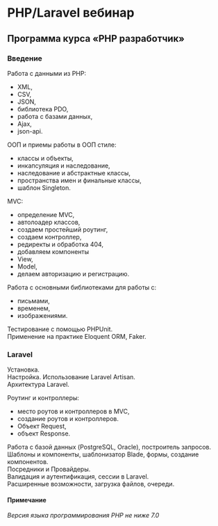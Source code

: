 # PHP/Laravel вебинар

## Программа курса «PHP разработчик»

### Введение
 Работа с данными из PHP: 
   - XML,   
   - CSV,   
   - JSON,   
   - библиотека PDO,   
   - работа с базами данных,   
   - Ajax,   
   - json-api.  

 ООП и приемы работы в ООП стиле: 
   - классы и объекты, 
   - инкапсуляция и наследование, 
   - наследование и абстрактные классы, 
   - пространства имен и финальные классы, 
   - шаблон Singleton.

 MVC: 
   - определение MVC, 
   - автолоадер классов, 
   - создаем простейший роутинг, 
   - создаем контроллер, 
   - редиректы и обработка 404, 
   - добавляем компоненты 
   - View, 
   - Model, 
   - делаем авторизацию и регистрацию.  

 Работа с основными библиотеками для работы с: 
   - письмами, 
   - временем, 
   - изображениями.

 Тестирование с помощью PHPUnit.  
 Применение на практике Eloquent ORM, Faker.  

### Laravel
 Установка.  
 Настройка. 
 Использование Laravel Artisan.  
 Архитектура Laravel.  

 Роутинг и контроллеры: 
   - место роутов и контроллеров в MVC, 
   - создание роутов и контроллеров. 
   - Объект Request, 
   - объект Response.

 Работа с базой данных (PostgreSQL, Oracle), построитель запросов.
 Шаблоны и компоненты, шаблонизатор Blade, формы, создание компонентов.  
 Посредники и Провайдеры.  
 Валидация и аутентификация, сессии в Laravel.  
 Расширенные возможности, загрузка файлов, очереди.  

#### Примечание
*Версия языка программирования PHP не ниже 7.0*